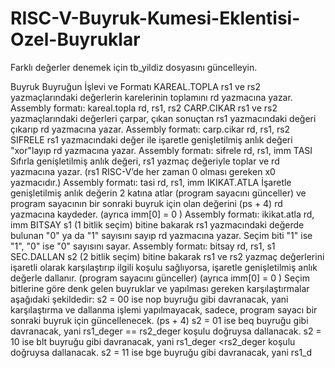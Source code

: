 # RISC-V-Buyruk-Kumesi-Eklentisi-Ozel-Buyruklar

Farklı değerler denemek için  tb_yildiz dosyasını güncelleyin.

Buyruk Buyruğun İşlevi ve Formatı
KAREAL.TOPLA rs1 ve rs2 yazmaçlarındaki değerlerin karelerinin toplamını rd yazmacına yazar.
Assembly formatı: kareal.topla rd, rs1, rs2
CARP.CIKAR rs1 ve rs2 yazmaçlarındaki değerleri çarpar, çıkan sonuçtan rs1 yazmacındaki değeri çıkarıp
rd yazmacına yazar.
Assembly formatı: carp.cikar rd, rs1, rs2
SIFRELE rs1 yazmacındaki değer ile işaretle genişletilmiş anlık değeri "xor"layıp rd yazmacına yazar.
Assembly formatı: sifrele rd, rs1, imm
TASI Sıfırla genişletilmiş anlık değeri, rs1 yazmaç değeriyle toplar ve rd yazmacına yazar.
(rs1 RISC-V’de her zaman 0 olması gereken x0 yazmacıdır.)
Assembly formatı: tasi rd, rs1, imm
IKIKAT.ATLA İşaretle genişletilmiş anlık değerin 2 katına atlar (program sayacını günceller) ve program sayacının
bir sonraki buyruk için olan değerini (ps + 4) rd yazmacına kaydeder. (ayrıca imm[0] = 0 )
Assembly formatı: ikikat.atla rd, imm
BITSAY s1 (1 bitlik seçim) bitine bakarak rs1 yazmacındaki değerde bulunan "0" ya da "1" sayısını sayıp
rd yazmacına yazar. Seçim biti "1" ise "1", "0" ise "0" sayısını sayar.
Assembly formatı: bitsay rd, rs1, s1
SEC.DALLAN s2 (2 bitlik seçim) bitine bakarak rs1 ve rs2 yazmaç değerlerini işaretli olarak karşılaştırıp ilgili koşulu
sağlıyorsa, işaretle genişletilmiş anlık değerle dallanır. (program sayacını günceller) (ayrıca imm[0] = 0 )
Seçim bitlerine göre denk gelen buyruklar ve yapılması gereken karşılaştırmalar aşağıdaki şekildedir:
s2 = 00 ise nop buyruğu gibi davranacak, yani karşılaştırma ve dallanma işlemi yapılmayacak,
sadece, program sayacı bir sonraki buyruk için güncellenecek. (ps + 4)
s2 = 01 ise beq buyruğu gibi davranacak, yani rs1_deger == rs2_deger koşulu doğruysa dallanacak.
s2 = 10 ise blt buyruğu gibi davranacak, yani rs1_deger <rs2_deger koşulu doğruysa dallanacak.
s2 = 11 ise bge buyruğu gibi davranacak, yani rs1_d
